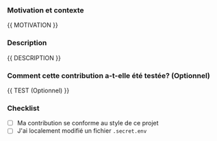 <!--
Remplacer tous les placeholders non-optionnels `{{ ... }}`.
-->

### Motivation et contexte

<!--
Quel est la motivation derrière cette PR?
Exemple: Clos #12
-->

{{ MOTIVATION }}

### Description

<!-- Présenter cette contribution and s'attardant sur le QUOI et le POURQUOI. -->

{{ DESCRIPTION }}

### Comment cette contribution a-t-elle été testée? (Optionnel)

<!-- Indiquer quels tests ont été réalisés pour valider le bon fonctionnement de cette contribution, si nécessaire. Si pertinent, joindre des screenshots, un log d'exécution, etc.. -->

{{ TEST (Optionnel) }}

### Checklist

<!-- Cocher les boxes appropriées en ajoutant `x` dans `[ ]`. -->

- [ ] Ma contribution se conforme au style de ce projet
- [ ] J'ai localement modifié un fichier `.secret.env`
